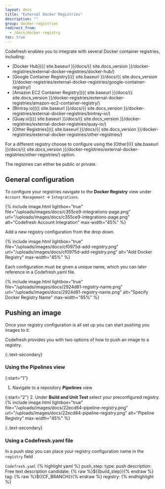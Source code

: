```yaml
---
layout: docs
title: "External Docker Registries"
description: ""
group: docker-registries
redirect_from:
  - /docs/docker-registry
toc: true
---
```

Codefresh enables you to integrate with several Docker container registries, including:

  * [Docker Hub]({{ site.baseurl }}/docs/{{ site.docs_version }}/docker-registries/external-docker-registries/docker-hub/)
  * [Google Container Registry]({{ site.baseurl }}/docs/{{ site.docs_version }}/docker-registries/external-docker-registries/google-container-registry/)
  * [Amazon EC2 Container Registry]({{ site.baseurl }}/docs/{{ site.docs_version }}/docker-registries/external-docker-registries/amazon-ec2-container-registry/)
  * [Bintray.io]({{ site.baseurl }}/docs/{{ site.docs_version }}/docker-registries/external-docker-registries/bintray-io/)
  * [Quay.io]({{ site.baseurl }}/docs/{{ site.docs_version }}/docker-registries/external-docker-registries/quay-io/)
  * [Other Registries]({{ site.baseurl }}/docs/{{ site.docs_version }}/docker-registries/external-docker-registries/other-registries/)

For a different registry choose to configure using the [Other]({{ site.baseurl }}/docs/{{ site.docs_version }}/docker-registries/external-docker-registries/other-registries/) option.

The registries can either be public or private.

## General configuration
To configure your registries navigate to the **Docker Registry** view under `Account Management` &#8594; `Integrations`.

{% include image.html lightbox="true" file="/uploads/images/docs/c355ce9-integrations-page.png" url="/uploads/images/docs/c355ce9-integrations-page.png" alt="Codefresh Account Integration" max-width="45%" %}

Add a new registry configuration from the drop down.

{% include image.html lightbox="true" file="/uploads/images/docs/cf0975d-add-registry.png" url="/uploads/images/docs/cf0975d-add-registry.png" alt="Add Docker Registry" max-width="45%" %}

Each configuration must be given a unique name, which you can later reference in a Codefresh.yaml file.

{% include image.html lightbox="true" file="/uploads/images/docs/2924d81-registry-name.png" url="/uploads/images/docs/2924d81-registry-name.png" alt="Specify Docker Registry Name" max-width="65%" %}

## Pushing an image
Once your registry configuration is all set up you can start pushing you images to it.

Codefresh provides you with two options of how to push an image to a registry.

{:.text-secondary}
### Using the Pipelines view

{:start="1"}
1. Navigate to a repository **Pipelines** view

{:start="2"}
2. Under **Build and Unit Test** select your preconfigured registry.
{% include image.html lightbox="true" file="/uploads/images/docs/22ecd84-pipeline-registry.png" url="/uploads/images/docs/22ecd84-pipeline-registry.png" alt="Pipeline Registry" max-width="45%" %}

{:.text-secondary}
### Using a Codefresh.yaml file
In a push step you can place your registry configuration name in the `registry` field

  `Codefresh.yaml`
{% highlight yaml %}
push_step:
  type: push
  description: Free text description
  candidate: {% raw %}${{build_step}}{% endraw %}
  tag: {% raw %}${{CF_BRANCH}}{% endraw %}
  registry: <your-registry-configuration-name>
{% endhighlight %}
